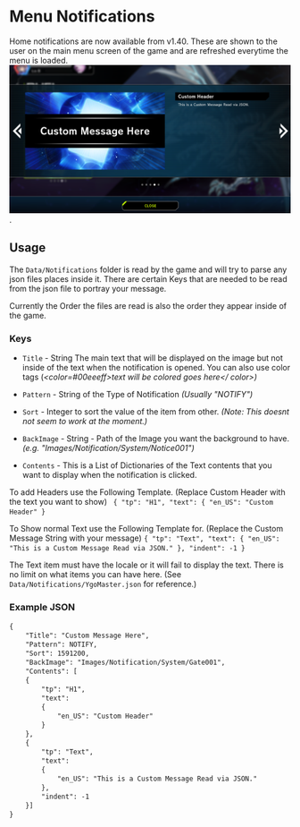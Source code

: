 # Menu Notifications

Home notifications are now available from v1.40. These are shown to the user on the main menu screen of the game and are refreshed everytime the menu is loaded.
![image](Pics/custom_notification1.png).

## Usage

The `Data/Notifications` folder is read by the game and will try to parse any json files places inside it.
There are certain Keys that are needed to be read from the json file to portray your message.

Currently the Order the files are read is also the order they appear inside of the game.

### Keys
- `Title` - String The main text that will be displayed on the image but not inside of the text when the notification is opened. You can also use color tags (*<color=#00eeeff>text will be colored goes here</ color>)*

- `Pattern` - String of the Type of Notification
 *(Usually "NOTIFY")*

- `Sort` - Integer to sort the value of the item from other.
 *(Note: This doesnt not seem to work at the moment.)*

- `BackImage` - String  - Path of the Image you want the background to have. *(e.g. "Images/Notification/System/Notice001")*

- `Contents` - This is a List of Dictionaries of the Text contents that you want to display when the notification is clicked.

To add Headers use the Following Template. (Replace Custom Header with the text you want to show)
	` { "tp": "H1", "text": { "en_US": "Custom Header" }`

To Show normal Text use the Following Template for. (Replace the Custom Message String with your message)
	`{ "tp": "Text", "text": { "en_US": "This is a Custom Message Read via JSON." }, "indent": -1 }`
	
  The Text item must have the locale or it will fail to display the text. There is no limit on what items you can have here. (See `Data/Notifications/YgoMaster.json` for reference.)

### Example JSON
```
{
    "Title": "Custom Message Here",
    "Pattern": NOTIFY,
    "Sort": 1591200,
    "BackImage": "Images/Notification/System/Gate001",
    "Contents": [
    {
        "tp": "H1",
        "text":
        {
            "en_US": "Custom Header"
        }
    },
    {
        "tp": "Text",
        "text":
        {
            "en_US": "This is a Custom Message Read via JSON."
        },
        "indent": -1
    }]
}

